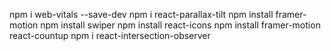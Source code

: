 npm i web-vitals --save-dev
npm i react-parallax-tilt
npm install framer-motion
npm install swiper
npm install react-icons
npm install framer-motion react-countup
npm i react-intersection-observer


